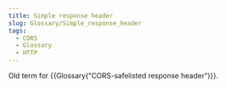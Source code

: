 ```yaml
---
title: Simple response header
slug: Glossary/Simple_response_header
tags:
  - CORS
  - Glossary
  - HTTP
---
```

<p>Old term for {{Glossary("CORS-safelisted response header")}}.</p>
